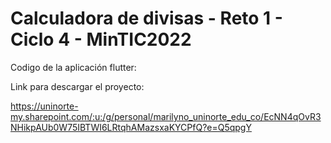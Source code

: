 # Calculadora de divisas - Reto 1 - Ciclo 4 - MinTIC2022

Codigo de la aplicación flutter:

Link para descargar el proyecto: 

https://uninorte-my.sharepoint.com/:u:/g/personal/marilyno_uninorte_edu_co/EcNN4qOvR3NHikpAUb0W75IBTWI6LRtqhAMazsxaKYCPfQ?e=Q5qpgY
